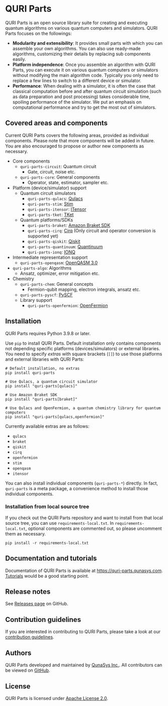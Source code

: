 # QURI Parts


QURI Parts is an open source library suite for creating and executing quantum algorithms on various quantum computers and simulators. QURI Parts focuses on the followings:

- **Modularity and extensibility**: It provides small parts with which you can assemble your own algorithms. You can also use ready-made algorithms, customizing their details by replacing sub components easily.
- **Platform independence**: Once you assemble an algorithm with QURI Parts, you can execute it on various quantum computers or simulators without modifying the main algorithm code. Typically you only need to replace a few lines to switch to a different device or simulator.
- **Performance**: When dealing with a simulator, it is often the case that classical computation before and after quantum circuit simulation (such as data preparation and post processing) takes considerable time, spoiling performance of the simulator. We put an emphasis on computational performance and try to get the most out of simulators.


## Covered areas and components

Current QURI Parts covers the following areas, provided as individual components.
Please note that more components will be added in future.
You are also encouraged to propose or author new components as necessary.

- Core components
  - `quri-parts-circuit`: Quantum circuit
      - Gate, circuit, noise etc.
  - `quri-parts-core`: General components
      - Operator, state, estimator, sampler etc.
- Platform (device/simulator) support
  - Quantum circuit simulators
      - `quri-parts-qulacs`: [Qulacs](https://github.com/qulacs/qulacs)
      - `quri-parts-stim`: [Stim](https://github.com/quantumlib/Stim)
      - `quri-parts-itensor`: [ITensor](https://github.com/ITensor/ITensors.jl)
      - `quri-parts-tket`: [TKet](https://www.quantinuum.com/developers/tket)
  - Quantum platforms/SDKs
      - `quri-parts-braket`: [Amazon Braket SDK](https://github.com/aws/amazon-braket-sdk-python)
      - `quri-parts-cirq`: [Cirq](https://quantumai.google/cirq) (Only circuit and operator conversion is supported yet)
      - `quri-parts-qiskit`: [Qiskit](https://qiskit.org/)
      - `quri-parts-quantinuum`: [Quantinuum](https://www.quantinuum.com/hardware/)
      - `quri-parts-ionq`: [IONQ](https://ionq.com/docs/)
- Intermediate representation support
  - `quri-parts-openqasm`: [OpenQASM 3.0](https://openqasm.com/)
- `quri-parts-algo`: Algorithms
  - Ansatz, optimizer, error mitigation etc.
- Chemistry
  - `quri-parts-chem`: General concepts
      - Fermion-qubit mapping, electron integrals, ansatz etc.
  - `quri-parts-pyscf`: [PySCF](https://pyscf.org/)
  - Library support
      - `quri-parts-openfermion`: [OpenFermion](https://quantumai.google/openfermion)


## Installation

QURI Parts requires Python 3.9.8 or later.

Use `pip` to install QURI Parts.
Default installation only contains components not depending specific platforms (devices/simulators) or external libraries.
You need to specify *extras* with square brackets (`[]`) to use those platforms and external libraries with QURI Parts:

```
# Default installation, no extras
pip install quri-parts

# Use Qulacs, a quantum circuit simulator
pip install "quri-parts[qulacs]"

# Use Amazon Braket SDK
pip install "quri-parts[braket]"

# Use Qulacs and OpenFermion, a quantum chemistry library for quantum computers
pip install "quri-parts[qulacs,openfermion]"
```

Currently available extras are as follows:

- `qulacs`
- `braket`
- `qiskit`
- `cirq`
- `openfermion`
- `stim`
- `openqasm`
- `itensor`

You can also install individual components (`quri-parts-*`) directly.
In fact, `quri-parts` is a meta package, a convenience method to install those individual components.

### Installation from local source tree

If you check out the QURI Parts repository and want to install from that local source tree, you can use `requirements-local.txt`.
In `requirements-local.txt`, optional components are commented out, so please uncomment them as necessary.

```
pip install -r requirements-local.txt
```


## Documentation and tutorials

Documentation of QURI Parts is available at <https://quri-parts.qunasys.com>.
[Tutorials](https://quri-parts.qunasys.com/docs/category/basics) would be a good starting point.

## Release notes

See [Releases page](https://github.com/QunaSys/quri-parts/releases) on GitHub.


## Contribution guidelines

If you are interested in contributing to QURI Parts, please take a look at our [contribution guidelines](CONTRIBUTING.md).


## Authors

QURI Parts developed and maintained by [QunaSys Inc.](https://qunasys.com/en). All contributors can be viewed on [GitHub](https://github.com/QunaSys/quri-parts/graphs/contributors).


## License

QURI Parts is licensed under [Apache License 2.0](https://github.com/QunaSys/quri-parts/blob/main/LICENSE).

